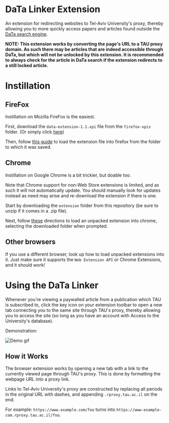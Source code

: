 DaTa Linker Extension
===

An extension for redirecting websites to Tel-Aviv University's proxy, thereby allowing you to more quickly access papers and articles found outside the [DaTa search engine](https://libraries.tau.ac.il/).

**NOTE: This extension works by converting the page's URL to a TAU proxy domain. As such there may be articles that are indeed accessible through DaTa, but which will not be unlocked by this extension. It is recommended to always check for the article in DaTa search if the extension redirects to a still locked article.**

# Instillation
## FireFox
Instillation on Mozilla FireFox is the easiest. 

First, download the `data-extension-1.1.xpi` file from the `firefox-xpis` folder. (Or simply click [here](https://github.com/ItamarOlmert/dataExtension/blob/master/firefox-xpis/data-extension-1.1.xpi?raw=true))

Then, follow [this guide](https://extensionworkshop.com/documentation/publish/distribute-sideloading/#install-addon-from-file) to load the extension file into firefox from the folder to which it was saved.

## Chrome
Instillation on Google Chrome is a bit trickier, but doable too.

Note that Chrome support for non-Web Store extensions is limited, and as such it will not automatically update. You should manually look for updates instead as need may arise and re-download the extension if there is one.

Start by downloading the `extension` folder from this repository (be sure to unzip if it comes in a .zip file).

Next, follow [these](https://developer.chrome.com/docs/extensions/mv3/getstarted/#unpacked) directions to load an unpacked extension into chrome, selecting the downloaded folder when prompted.

## Other browsers

If you use a different browser, look up how to load unpacked extensions into it. Just make sure it supports the `Web Extension API` or Chrome Extensions, and it should work!

# Using the DaTa Linker
Whenever you're viewing a paywalled article from a publication which TAU is subscribed to, click the key icon on your extension toolbar to open a new tab connecting you to the same site through TAU's proxy, thereby allowing you to access the site (so long as you have an account with Access to the University's database).

Demonstration:

![Demo gif](https://i.imgur.com/JXcLFRX.gif)

## How it Works

The browser extension works by opening a new tab with a link to the currently viewed page through TAU's proxy. This is done by formatting the webpage URL into a proxy link.

Links to Tel-Aviv University's proxy are constructed by replacing all periods in the original URL with dashes, and appending `.rproxy.tau.ac.il` on the end.

For example: `https://www.example.com/foo` turns into `https://www-example-com.rproxy.tau.ac.il/foo`.